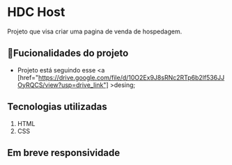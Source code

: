 # HDC Host

Projeto que visa criar uma pagina de venda de hospedagem.


## 📱Fucionalidades do projeto
-  Projeto está seguindo esse <a [href="https://drive.google.com/file/d/10O2Ex9J8sRNc2RTp6b2lf536JJOyRQCS/view?usp=drive_link"] >desing</a>;

## Tecnologias utilizadas

1. HTML
2. CSS

## Em breve responsividade
